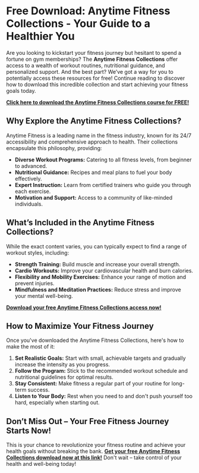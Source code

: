 # Free Download: Anytime Fitness Collections - Your Guide to a Healthier You

Are you looking to kickstart your fitness journey but hesitant to spend a fortune on gym memberships?  The **Anytime Fitness Collections** offer access to a wealth of workout routines, nutritional guidance, and personalized support.  And the best part? We’ve got a way for you to potentially access these resources for free!  Continue reading to discover how to download this incredible collection and start achieving your fitness goals today.

[**Click here to download the Anytime Fitness Collections course for FREE!**](https://udemywork.com/anytime-fitness-collections)

## Why Explore the Anytime Fitness Collections?

Anytime Fitness is a leading name in the fitness industry, known for its 24/7 accessibility and comprehensive approach to health.  Their collections encapsulate this philosophy, providing:

*   **Diverse Workout Programs:** Catering to all fitness levels, from beginner to advanced.
*   **Nutritional Guidance:** Recipes and meal plans to fuel your body effectively.
*   **Expert Instruction:**  Learn from certified trainers who guide you through each exercise.
*   **Motivation and Support:** Access to a community of like-minded individuals.

## What’s Included in the Anytime Fitness Collections?

While the exact content varies, you can typically expect to find a range of workout styles, including:

*   **Strength Training:** Build muscle and increase your overall strength.
*   **Cardio Workouts:** Improve your cardiovascular health and burn calories.
*   **Flexibility and Mobility Exercises:** Enhance your range of motion and prevent injuries.
*   **Mindfulness and Meditation Practices:** Reduce stress and improve your mental well-being.

[**Download your free Anytime Fitness Collections access now!**](https://udemywork.com/anytime-fitness-collections)

## How to Maximize Your Fitness Journey

Once you've downloaded the Anytime Fitness Collections, here's how to make the most of it:

1.  **Set Realistic Goals:**  Start with small, achievable targets and gradually increase the intensity as you progress.
2.  **Follow the Program:**  Stick to the recommended workout schedule and nutritional guidelines for optimal results.
3.  **Stay Consistent:**  Make fitness a regular part of your routine for long-term success.
4.  **Listen to Your Body:**  Rest when you need to and don't push yourself too hard, especially when starting out.

## Don’t Miss Out – Your Free Fitness Journey Starts Now!

This is your chance to revolutionize your fitness routine and achieve your health goals without breaking the bank.  **[Get your free Anytime Fitness Collections download now at this link!](https://udemywork.com/anytime-fitness-collections)**  Don't wait – take control of your health and well-being today!
